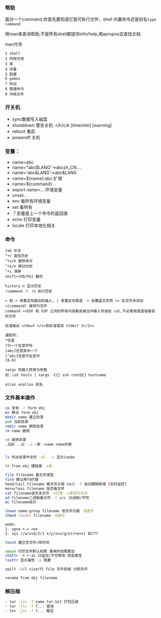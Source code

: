 ### 帮助
面对一个command,你首先要知道它是可执行文件、shell 内置命令还是别名`type command`  

用man来查询帮助,不是所有shell都提供info/help,用apropos去查找文档

man代号
```shell
1 shell
2 内核可用
3 库
4 设备
5 配置
6 games
7 协议
8 管理命令
9 内核文件
```
### 开关机
- sync数据写入磁盘
- shutddown 警告关机 -r/h/c/k [time/min] [warning]
- reboot 重启
- poweroff 关机
### 变量：
- name=abc  
- name="abc$LANG"->abczh_CN....  
- name='abc&LANG'->abc&LANG  
- name=${name}:abc 扩增
- name=$(command)
- export name=... 环境变量
- unset...
- env 看所有环境变量
- set 看所有
- ？变量是上一个命令的返回值
- echo 打印变量
- locale 打印本地化相关
### 命令
```
tab 补全
^+r 查找历史
^+u/k 删除命令
^+a/e 移动光标
^+i 清屏
shift+[PD/PU] 翻页

history n 显示历史
!command !! !n 执行历史

< 和 > 来重定向输出和输入, | 来重定向管道  > 会覆盖文件而 >> 在文件末添加  
<(command) 被视为文件
command <<EOF 和 EOF 之间的所有内容都会被当作输入传递给 cat,不必使用管道或者临时文件

标准输出 stdout >/>>和标准错误 stderr 2>/2>>  

通配符:  
*任意
?只一个任意字符  
[abc]任意其中一个
[^abc]任意不在其中
[0-9]

xargs 将输入转换为参数  
如：cat hosts | xargs -I{} ssh root@{} hostname

alias unalias 别名
```
### 文件基本操作
```bash
cp 复制 -r form obj
mv 移动 form obj
mkdir name 建立目录
pwd 当前目录
rmdir name 删除目录
rm name 删除

cd 跳转目录
.当前 ..父 -上 ~家 ~name name的家


ls 列出目录中文件 -al  -i 显示inode

ln from obj 硬链接 -s软

file filename 看文件类型
find 建议用fd代替
head/tail filename 看文件头尾 tail -f 自动跟随新增 (实时监控)
more/less filename 按页看文件
cat filename读文本文件 -n行号 -s多空行合并
od filename二进制看文件 -t x/c 16进制/字符
wc filename统计

chown name:group filename 改文件归属 -R递归
chmod [mode] filename -R递归

mode:
1. ugoa +-= rwx
2. xyz r/w/x=4/2/1 x/y/z=u/g/o(r+w+x) 如777

touch 建立空文件/改时间

umask 打印文件默认权限 拿掉的权限累加
chattr -R +-ai 只追加/不可修改 改变属性
lsattr 显示属性 -a 隐藏

spilt -b/l size/行 file 文件前缀 分割文件

rename from obj filename
```
### 解压缩
```bash
- tar -jcv -f name.tar.bz2 打包压缩
- tar -jtv -f f... 查询
- tar -jxv -f f... 解压
```






